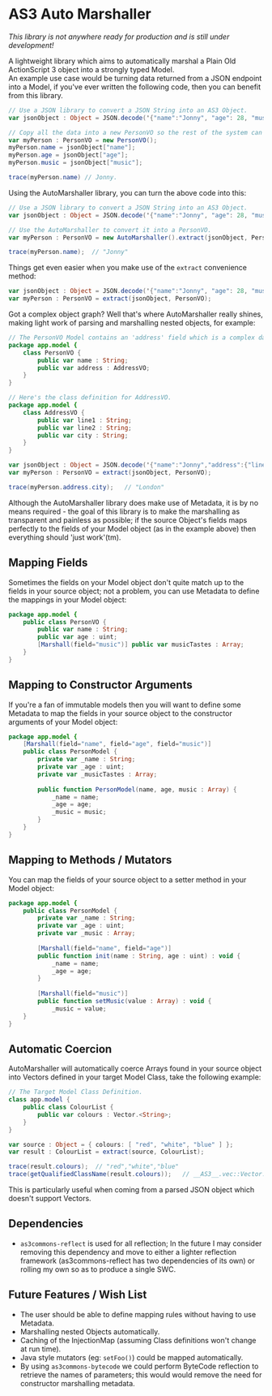 AS3 Auto Marshaller
===================
*This library is not anywhere ready for production and is still under development!*

A lightweight library which aims to automatically marshal a Plain Old ActionScript 3 object into a strongly typed Model.  
An example use case would be turning data returned from a JSON endpoint into a Model, if you've ever written the 
following code, then you can benefit from this library.

```actionscript
// Use a JSON library to convert a JSON String into an AS3 Object.
var jsonObject : Object = JSON.decode('{"name":"Jonny", "age": 28, "music":["nin","mew"]}');

// Copy all the data into a new PersonVO so the rest of the system can use it.
var myPerson : PersonVO = new PersonVO();
myPerson.name = jsonObject["name"];
myPerson.age = jsonObject["age"];
myPerson.music = jsonObject["music"];

trace(myPerson.name) // Jonny.
```

Using the AutoMarshaller library, you can turn the above code into this:

```actionscript
// Use a JSON library to convert a JSON String into an AS3 Object.
var jsonObject : Object = JSON.decode('{"name":"Jonny", "age": 28, "music":["nin","mew"]}');

// Use the AutoMarshaller to convert it into a PersonVO.
var myPerson : PersonVO = new AutoMarshaller().extract(jsonObject, PersonVO);

trace(myPerson.name);  // "Jonny"
```

Things get even easier when you make use of the `extract` convenience method:

```actionscript
var jsonObject : Object = JSON.decode('{"name":"Jonny", "age": 28, "music":["nin","mew"]}');
var myPerson : PersonVO = extract(jsonObject, PersonVO);
```

Got a complex object graph?  Well that's where AutoMarshaller really shines, making light work of parsing and 
marshalling nested objects, for example:

```actionscript
// The PersonVO Model contains an 'address' field which is a complex datatype (AddressVO).
package app.model {
	class PersonVO {
		public var name : String;
		public var address : AddressVO;
	}
}

// Here's the class definition for AddressVO.
package app.model {
	class AddressVO {
		public var line1 : String;
		public var line2 : String;
		public var city : String;
	}
}

var jsonObject : Object = JSON.decode('{"name":"Jonny","address":{"line1":"My House","line2":"My Road","city":"London"}}');
var myPerson : PersonVO = extract(jsonObject, PersonVO);

trace(myPerson.address.city);	// "London"
```

Although the AutoMarshaller library does make use of Metadata, it is by no means required - the goal of this library
is to make the marshalling as transparent and painless as possible; if the source Object's fields maps perfectly to
the fields of your Model object (as in the example above) then everything should 'just work'(tm).

Mapping Fields
--------------
Sometimes the fields on your Model object don't quite match up to the fields in your source object; not a problem, 
you can use Metadata to define the mappings in your Model object:

```actionscript
package app.model {
	public class PersonVO {
		public var name : String;
		public var age : uint;
		[Marshall(field="music")] public var musicTastes : Array;
	}
}
```


Mapping to Constructor Arguments
--------------------------------
If you're a fan of immutable models then you will want to define some Metadata to map the fields in your source object
to the constructor arguments of your Model object:

```actionscript
package app.model {
	[Marshall(field="name", field="age", field="music")]
	public class PersonModel {
		private var _name : String;
		private var _age : uint;
		private var _musicTastes : Array;
	
    	public function PersonModel(name, age, music : Array) {
    		_name = name;
    		_age = age;
    		_music = music;
    	}
    }
}
```


Mapping to Methods / Mutators
-----------------------------
You can map the fields of your source object to a setter method in your Model object:

```actionscript
package app.model {
	public class PersonModel {
		private var _name : String;
		private var _age : uint;
		private var _music : Array;
		
		[Marshall(field="name", field="age")]
		public function init(name : String, age : uint) : void {
			_name = name;
			_age = age;
		}
		
		[Marshall(field="music")]
		public function setMusic(value : Array) : void {
			_music = value;
    }
}
```


Automatic Coercion
------------------
AutoMarshaller will automatically coerce Arrays found in your source object into Vectors defined in your target Model
Class, take the following example:

```actionscript
// The Target Model Class Definition.
class app.model {
	public class ColourList {
		public var colours : Vector.<String>;
	}
}

var source : Object = { colours: [ "red", "white", "blue" ] };
var result : ColourList = extract(source, ColourList); 

trace(result.colours);	// "red","white","blue"
trace(getQualifiedClassName(result.colours));	// __AS3__.vec::Vector.<String>
```

This is particularly useful when coming from a parsed JSON object which doesn't support Vectors.


Dependencies
------------
* `as3commons-reflect` is used for all reflection; In the future I may consider removing this dependency and move to
either a lighter reflection framework (as3commons-reflect has two dependencies of its own) or rolling my own so as
to produce a single SWC.


Future Features / Wish List
---------------------------
* The user should be able to define mapping rules without having to use Metadata.
* Marshalling nested Objects automatically.
* Caching of the InjectionMap (assuming Class definitions won't change at run time).
* Java style mutators (eg: `setFoo()`) could be mapped automatically.
* By using `as3commons-bytecode` we could perform ByteCode reflection to retrieve the names of parameters; this would 
would remove the need for constructor marshalling metadata.
 